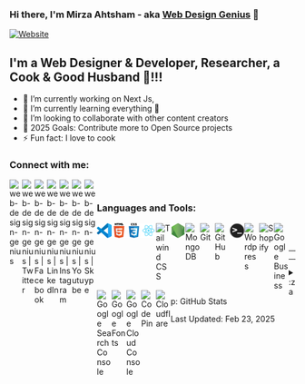### Hi there, I'm Mirza Ahtsham - aka [Web Design Genius][website] 👋

[![Website](https://img.shields.io/website?label=ahtsham.me&style=for-the-badge&url=https%3A%2F%2Fportfolio-b7s.pages.dev)](https://portfolio-b7s.pages.dev)

## I'm a Web Designer & Developer, Researcher, a Cook & Good Husband 🤣!!!

- 🔭 I’m currently working on Next Js, 
- 🌱 I’m currently learning everything 🤣
- 👯 I’m looking to collaborate with other content creators
- 🥅 2025 Goals: Contribute more to Open Source projects
- ⚡ Fun fact: I love to cook

### Connect with me:

[<img align="left" alt="web-design-genius" width="22px" src="https://img.icons8.com/?size=100&id=PfmQUI56Ji0D&format=png&color=000000" />][website]
[<img align="left" alt="web-design-genius | Twitter" width="22px" src="https://img.icons8.com/?size=100&id=zXhRTdxWEKE5&format=png&color=000000" />][twitter]
[<img align="left" alt="web-design-genius | Facebook" width="22px" src="https://img.icons8.com/?size=100&id=CtrV2SV33rD9&format=png&color=000000" />][facebook]
[<img align="left" alt="web-design-genius | LinkedIn" width="22px" src="https://img.icons8.com/?size=100&id=kFJzAZryEscq&format=png&color=000000" />][linkedin]
[<img align="left" alt="web-design-genius | Instagram" width="22px" src="https://img.icons8.com/?size=100&id=ZRiAFreol5mE&format=png&color=000000" />][instagram]
[<img align="left" alt="web-design-genius | Youtube" width="22px" src="https://img.icons8.com/?size=100&id=19318&format=png&color=000000" />][youtube]
[<img align="left" alt="web-design-genius | Skype" width="22px" src="https://img.icons8.com/?size=100&id=63204&format=png&color=000000" />][skype]

<br />

### Languages and Tools:

<img align="left" alt="Visual Studio Code" width="26px" src="https://raw.githubusercontent.com/github/explore/80688e429a7d4ef2fca1e82350fe8e3517d3494d/topics/visual-studio-code/visual-studio-code.png" />
<img align="left" alt="HTML5" width="26px" src="https://raw.githubusercontent.com/github/explore/80688e429a7d4ef2fca1e82350fe8e3517d3494d/topics/html/html.png" />
<img align="left" alt="CSS3" width="26px" src="https://raw.githubusercontent.com/github/explore/80688e429a7d4ef2fca1e82350fe8e3517d3494d/topics/css/css.png" />
<img align="left" alt="React" width="26px" src="https://raw.githubusercontent.com/github/explore/80688e429a7d4ef2fca1e82350fe8e3517d3494d/topics/react/react.png" />
<img align="left" alt="Tailwind CSS" width="26px" src="https://img.icons8.com/?size=100&id=x7XMNGh2vdqA&format=png&color=000000" />
<img align="left" alt="Node.js" width="26px" src="https://raw.githubusercontent.com/github/explore/80688e429a7d4ef2fca1e82350fe8e3517d3494d/topics/nodejs/nodejs.png" />
<img align="left" alt="MongoDB" width="26px" src="https://img.icons8.com/?size=100&id=74402&format=png&color=000000" />
<img align="left" alt="Git" width="26px" src="https://img.icons8.com/?size=100&id=en2FZIAZdquE&format=png&color=000000" />
<img align="left" alt="GitHub" width="26px" src="https://img.icons8.com/?size=100&id=efFfwotdkiU5&format=png&color=000000" />
<img align="left" alt="Terminal" width="26px" src="https://raw.githubusercontent.com/github/explore/80688e429a7d4ef2fca1e82350fe8e3517d3494d/topics/terminal/terminal.png" />
<img align="left" alt="Wordpress" width="26px" src="https://img.icons8.com/?size=100&id=aMLZmDlq6SvC&format=png&color=000000" />
<img align="left" alt="Shopify" width="26px" src="https://img.icons8.com/?size=100&id=uSHYbs6PJfMT&format=png&color=000000" />
<img align="left" alt="Google Business" width="26px" src="https://img.icons8.com/?size=100&id=4y5FyfJdxJ3h&format=png&color=000000" />
<img align="left" alt="Google Search Console" width="26px" src="https://img.icons8.com/?size=100&id=30844&format=png&color=000000" />
<img align="left" alt="Google Fonts" width="26px" src="https://img.icons8.com/?size=100&id=uY6QHPV8g5bd&format=png&color=000000" />
<img align="left" alt="Google Cloud Console" width="26px" src="https://img.icons8.com/?size=100&id=20774&format=png&color=000000" />
<img align="left" alt="Code Pin" width="26px" src="https://img.icons8.com/?size=100&id=20795&format=png&color=000000" />
<img align="left" alt="Cloudflare" width="26px" src="https://registry.npmmirror.com/@lobehub/icons-static-png/1.24.0/files/dark/cloudflare-color.png" />

<br />
<br />

---

<!-- ### 📕 Latest Blog Posts

BLOG-POST-LIST:START
- [Analyzing the word "Programming"](https://mudassirmirza.blogspot.com/2019/06/analyzing-word-programming_14.html)
- [Cryptocurrency! Which one is the best to invest?](https://mudassirmirza.blogspot.com/2019/06/in-21st-century-humanlife-is-altered.html)
- [Should all students be required to take a course in Computer Science?](https://mudassirmirza.blogspot.com/2019/06/should-all-students-be-required-to-take.html)
BLOG-POST-LIST:END

➡️ [more blog posts...](https://mudassirmirza.blogspot.com/) -->

---

<details>
  <summary>:zap: GitHub Stats</summary>

  ![mirzaahtsham's Streak](https://github-readme-streak-stats.herokuapp.com/?user=mirzaahtsham&theme=vue-dark&hide_border=false)
  ![mirzaahtsham's Top Languages](https://github-readme-stats.vercel.app/api/top-langs/?username=mirzaahtsham&theme=vue-dark&show_icons=true&hide_border=false&layout=compact)

</details>

<!--
**mirzaahtsham/mirzaahtsham** is a ✨ _special_ ✨ repository because its `README.md` (this file) appears on your GitHub profile.

Here are some ideas to get you started:

- 🔭 I’m currently working on ...
- 🌱 I’m currently learning ...
- 👯 I’m looking to collaborate on ...
- 🤔 I’m looking for help with ...
- 💬 Ask me about ...
- 📫 How to reach me: ...
- 😄 Pronouns: ...
- ⚡ Fun fact: ...
-->

Last Updated: Feb 23, 2025

[website]: https://ahtsham.me
[twitter]: https://twitter.com/websdesignwala/
[facebook]: https://facebook.com/websitesdesignwala/
[instagram]: https://instagram.com/websdesignwala/
[youtube]: https://www.youtube.com/channel/UCECmARzL9NsJiDpe01t6PWw??sub_confirmation=1
[linkedin]: https://www.linkedin.com/in/mirzaahtsham/
[skype]: https://join.skype.com/invite/jeVUxggjiQxz

